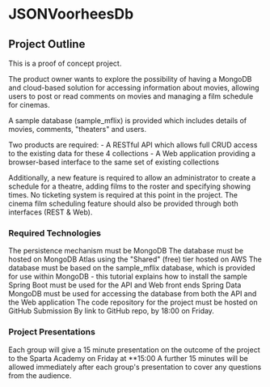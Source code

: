 # JSONVoorheesDb

## Project Outline
This is a proof of concept project.

The product owner wants to explore the possibility of having a MongoDB and cloud-based solution for accessing information about movies, allowing users to post or read comments on movies and managing a film schedule for cinemas.

A sample database (sample_mflix) is provided which includes details of movies, comments, "theaters" and users.

Two products are required: - A RESTful API which allows full CRUD access to the existing data for these 4 collections - A Web application providing a browser-based interface to the same set of existing collections

Additionally, a new feature is required to allow an administrator to create a schedule for a theatre, adding films to the roster and specifying showing times. No ticketing system is required at this point in the project. The cinema film scheduling feature should also be provided through both interfaces (REST & Web).

### Required Technologies
The persistence mechanism must be MongoDB
The database must be hosted on MongoDB Atlas using the "Shared" (free) tier hosted on AWS
The database must be based on the sample_mflix database, which is provided for use within MongoDB - this tutorial explains how to install the sample
Spring Boot must be used for the API and Web front ends
Spring Data MongoDB must be used for accessing the database from both the API and the Web application
The code repository for the project must be hosted on GitHub
Submission
By link to GitHub repo, by 18:00 on Friday.

### Project Presentations
Each group will give a 15 minute presentation on the outcome of the project to the Sparta Academy on Friday at **15:00 A further 15 minutes will be allowed immediately after each group's presentation to cover any questions from the audience.
